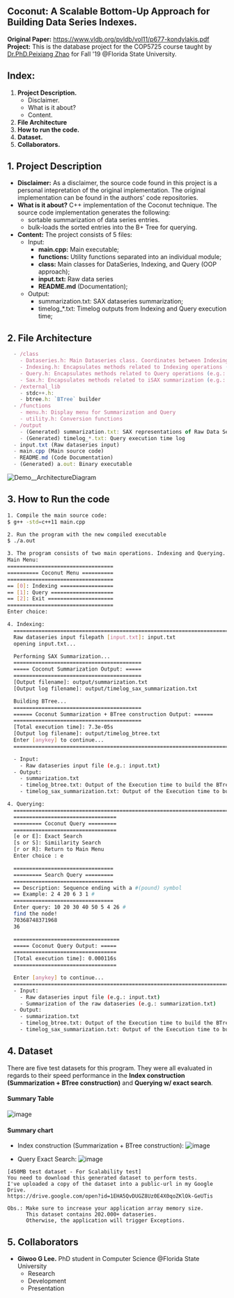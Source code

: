 ## Coconut: A Scalable Bottom-Up Approach for Building Data Series Indexes.

**Original Paper:** https://www.vldb.org/pvldb/vol11/p677-kondylakis.pdf
<br>
**Project:** This is the database project for the COP5725 course taught by [Dr.PhD.Peixiang Zhao](http://www.cs.fsu.edu/~zhao/) for Fall '19 @Florida State University.

## Index:

1. **Project Description.**
   - Disclaimer.
   - What is it about?
   - Content.
2. **File Architecture**
3. **How to run the code.**
4. **Dataset.**
5. **Collaborators.**

## 1. Project Description

- **Disclaimer:** As a disclaimer, the source code found in this project is a personal intepretation of the original implementation. The original implementation can be found in the authors' code repositories.
- **What is it about?** C++ implementation of the Coconut technique. The source code implementation generates the following:
  - sortable summarization of data series entries.
  - bulk-loads the sorted entries into the B+ Tree for querying.
- **Content:** The project consists of 5 files:
  - Input:
    - **main.cpp:** Main executable;
    - **functions:** Utility functions separated into an individual module;
    - **class:** Main classes for DataSeries, Indexing, and Query (OOP approach);
    - **input.txt:** Raw data series
    - **README.md** (Documentation);
  - Output:
    - summarization.txt: SAX dataseries summarization;
    - timelog\_\*.txt: Timelog outputs from Indexing and Query execution time;

## 2. File Architecture

```js
  - /class
    - Dataseries.h: Main Dataseries class. Coordinates between Indexing and Querying operations.
    - Indexing.h: Encapsulates methods related to Indexing operations (e.g.: SAX Summarization, Summarization + BTree construction).
    - Query.h: Encapsulates methods related to Query operations (e.g.: Exact Search, Similarity Search).
    - Sax.h: Encapsulates methods related to iSAX summarization (e.g.: zvaluecal, paacal, saxcal, and invertsax);
  - /external_lib
    - stdc++.h:
    - btree.h: `BTree` builder
  - /functions
    - menu.h: Display menu for Summarization and Query
    - utility.h: Conversion functions
  - /output
    - (Generated) summarization.txt: SAX representations of Raw Data Series
    - (Generated) timelog_*.txt: Query execution time log
  - input.txt (Raw dataseries input)
  - main.cpp (Main source code)
  - README.md (Code Documentation)
  - (Generated) a.out: Binary executable
```

![Demo__ArchitectureDiagram](https://user-images.githubusercontent.com/16644017/70005785-c3781480-1538-11ea-9d2b-c7b2a6adcfd8.jpeg)

## 3. How to Run the code

```bash
1. Compile the main source code:
$ g++ -std=c++11 main.cpp
```

```bash
2. Run the program with the new compiled executable
$ ./a.out
```

```bash
3. The program consists of two main operations. Indexing and Querying.
Main Menu:
==================================
========== Coconut Menu ==========
==================================
== [0]: Indexing =================
== [1]: Query ====================
== [2]: Exit =====================
==================================
Enter choice:
```

```bash
4. Indexing:
  ==============================================================================
  Raw dataseries input filepath [input.txt]: input.txt
  opening input.txt...

  Performing SAX Summarization...
  =========================================
  ===== Coconut Summarization Output: =====
  =========================================
  [Output filename]: output/summarization.txt
  [Output log filename]: output/timelog_sax_summarization.txt

  Building BTree...
  =========================================
  ====== Coconut Summarization + BTree construction Output: ======
  =========================================
  [Total execution time]: 7.3e-05s
  [Output log filename]: output/timelog_btree.txt
  Enter [anykey] to continue...
  ==============================================================================

  - Input:
    - Raw dataseries input file (e.g.: input.txt)
  - Output:
    - summarization.txt
    - timelog_btree.txt: Output of the Execution time to build the BTree.
    - timelog_sax_summarization.txt: Output of the Execution time to build the SAX Summarization.
```

```bash
4. Querying:
  ==============================================================================
  =================================
  ========= Coconut Query =========
  =================================
  [e or E]: Exact Search
  [s or S]: Simiilarity Search
  [r or R]: Return to Main Menu
  Enter choice : e

  ================================
  ========= Search Query =========
  ================================
  == Description: Sequence ending with a #(pound) symbol
  == Example: 2 4 20 6 3 1 #
  ================================
  Enter query: 10 20 30 40 50 5 4 26 #
  find the node!
  70368748371968
  36

  ==================================
  ===== Coconut Query Output: =====
  =================================
  [Total execution time]: 0.000116s
  =================================

  Enter [anykey] to continue...
  ==============================================================================
  - Input:
    - Raw dataseries input file (e.g.: input.txt)
    - Summarization of the raw dataseries (e.g.: summarization.txt)
  - Output:
    - summarization.txt
    - timelog_btree.txt: Output of the Execution time to build the BTree.
    - timelog_sax_summarization.txt: Output of the Execution time to build the SAX Summarization.
```

## 4. Dataset

There are five test datasets for this program. They were all evaluated in regards to their speed performance in the **Index construction (Summarization + BTree construction)** and **Querying w/ exact search**.

#### Summary Table

![image](https://user-images.githubusercontent.com/16644017/70071220-f961db00-15c2-11ea-808b-bba1cdd2a3f4.png)

#### Summary chart

- Index construction (Summarization + BTree construction):
  ![image](https://user-images.githubusercontent.com/16644017/70069127-4479ef00-15bf-11ea-94b4-cdababfc1fb2.png)

- Query Exact Search:
  ![image](https://user-images.githubusercontent.com/16644017/70069317-928ef280-15bf-11ea-9000-305df5ec01c9.png)

```
[450MB test dataset - For Scalability test]
You need to download this generated dataset to perform tests.
I've uploaded a copy of the dataset into a public-url in my Google Drive.
https://drive.google.com/open?id=1EHA5QvDUGZ8Uz0E4X0qoZKlOk-GeUTis

Obs.: Make sure to increase your application array memory size.
      This dataset contains 202.000+ dataseries.
      Otherwise, the application will trigger Exceptions.
```

## 5. Collaborators

- **Giwoo G Lee.** PhD student in Computer Science @Florida State University
  - Research
  - Development
  - Presentation
